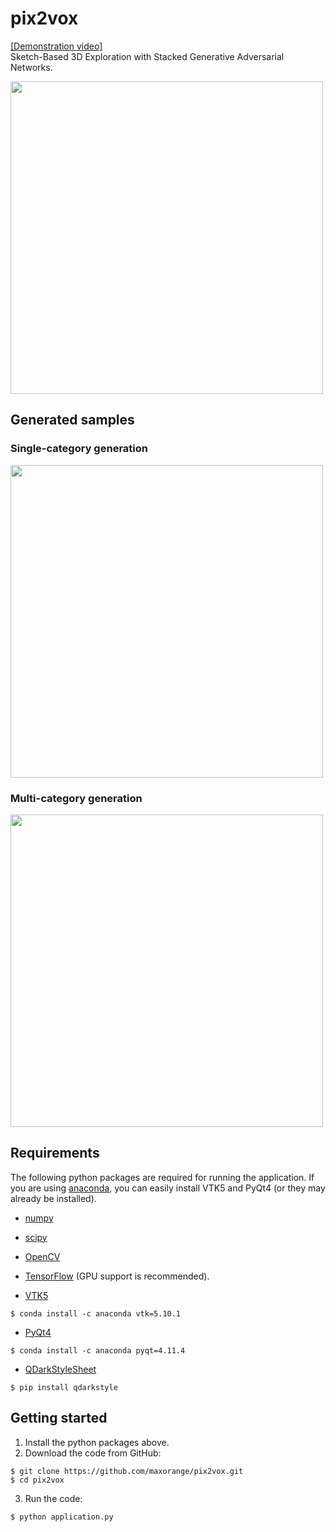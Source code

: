 # pix2vox
[[Demonstration video]](https://maxorange.github.io/pix2vox/)<br>
Sketch-Based 3D Exploration with Stacked Generative Adversarial Networks.

<img src="img/sample.gif" width="500">

## Generated samples

### Single-category generation

<img src="img/single-category-generation.png" width="500">

### Multi-category generation

<img src="img/multi-category-generation.png" width="500">

## Requirements

The following python packages are required for running the application. If you are using [anaconda](https://www.continuum.io/), you can easily install VTK5 and PyQt4 (or they may already be installed).

* [numpy](https://github.com/numpy/numpy)
* [scipy](https://github.com/scipy/scipy)
* [OpenCV](http://opencv.org/)
* [TensorFlow](https://github.com/tensorflow/tensorflow) (GPU support is recommended).

* [VTK5](http://www.vtk.org/)

```
$ conda install -c anaconda vtk=5.10.1
```

* [PyQt4](https://www.riverbankcomputing.com/software/pyqt/intro)

```
$ conda install -c anaconda pyqt=4.11.4
```

* [QDarkStyleSheet](https://github.com/ColinDuquesnoy/QDarkStyleSheet)

```
$ pip install qdarkstyle
```

## Getting started

1. Install the python packages above.
2. Download the code from GitHub:

```
$ git clone https://github.com/maxorange/pix2vox.git
$ cd pix2vox
```

3. Run the code:

```
$ python application.py
```
